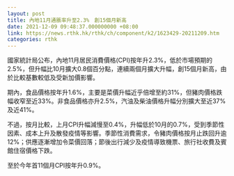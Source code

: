 ```yaml
---
layout: post
title: 內地11月通脹率升至2.3%　創15個月新高
date: 2021-12-09 09:48:37.000000000 +08:00
link: https://news.rthk.hk/rthk/ch/component/k2/1623429-20211209.htm
categories: rthk
---
```


國家統計局公布，內地11月居民消費價格(CPI)按年升2.3%，低於市場預期的2.5%，但升幅比10月擴大0.8個百分點，連續兩個月擴大升幅，創15個月新高，由於比較基數較低及受新加價影響。

期內，食品價格按年升1.6%，主要是菜價升幅近乎倍增至約31%，但豬肉價格跌幅收窄至近33%。非食品價格亦升2.5%，汽油及柴油價格升幅分別擴大至近37%及近41%。

不過，按月比較，上月CPI升幅減慢至0.4%，升幅低於10月的0.7%，受到季節性因素、成本上升及散發疫情等影響。季節性消費需求，令豬肉價格按月止跌回升逾12%；供應逐漸增加令菜價回落；節後出行減少及疫情導致機票、旅行社收費及賓館住宿價格下跌。

至於今年首11個月CPI按年升0.9%。
